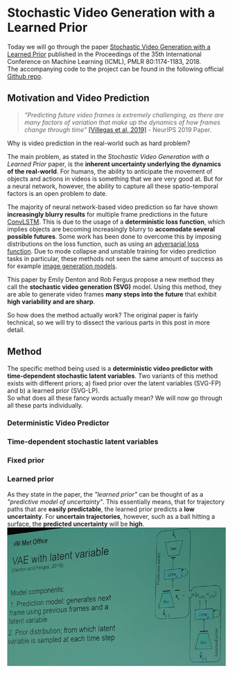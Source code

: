 # Stochastic Video Generation with a Learned Prior

Today we will go through the paper [Stochastic Video Generation with a Learned Prior](https://arxiv.org/pdf/1802.07687.pdf) published in the Proceedings of the 35th International Conference on Machine Learning (ICML), PMLR 80:1174-1183, 2018.  
The accompanying code to the project can be found in the following official [Github repo](https://github.com/edenton/svg).  

## Motivation and Video Prediction
> *"Predicting future video frames is extremely challenging, as there are many factors of variation that make up the dynamics of how frames change through time"*  [[Villegas et al, 2019]](https://arxiv.org/abs/1911.01655) - NeurIPS 2019 Paper.  

Why is video prediction in the real-world such as hard problem?  

The main problem, as stated in the *Stochastic Video Generation with a Learned Prior* paper, is the **inherent uncertainty underlying the dynamics of the real-world**. For humans, the ability to anticipate the movement of objects and actions in videos is something that we are very good at. But for a neural network, however, the ability to capture all these spatio-temporal factors is an open problem to date.  

The majority of neural network-based video prediction so far have shown **increasingly blurry results** for multiple frame predictions in the future [ConvLSTM](https://papers.nips.cc/paper/5955-convolutional-lstm-network-a-machine-learning-approach-for-precipitation-nowcasting.pdf). This is due to the usage of a **deterministic loss function**, which implies objects are becoming increasingly blurry to **accomodate several possible futures**.  Some work has been done to overcome this by imposing distributions on the loss function, such as using an [adversarial loss function](https://arxiv.org/abs/1406.2661). Due to mode collapse and unstable training for video prediction tasks in particular, these methods not seen the same amount of success as for example [image generation models](https://arxiv.org/abs/1710.10196).  

This paper by Emily Denton and Rob Fergus propose a new method they call the **stochastic video generation (SVG)** model. Using this method, they are able to generate video frames **many steps into the future** that exhibit **high variability and are sharp**.

So how does the method actually work? The original paper is fairly technical, so we will try to dissect the various parts in this post in more detail.  

## Method
The specific method being used is a **deterministic video predictor with time-dependent stochastic latent variables**. Two variants of this method exists with different priors; a) fixed prior over the latent variables (SVG-FP) and b) a learned prior (SVG-LP).   
So what does all these fancy words actually mean? We will now go through all these parts individually.

### Deterministic Video Predictor

### Time-dependent stochastic latent variables

### Fixed prior

### Learned prior
As they state in the paper, the *"learned prior"* can be thought of as a *"predictive model of uncertainty"*. This essentially means, that for trajectory paths that are **easily predictable**, the learned prior predicts a **low uncertainty**. For **uncertain trajectories**, however, such as a ball hitting a surface, the **predicted uncertainty** will be **high**. 
![](/images/vae/vae_AMS.png)  

